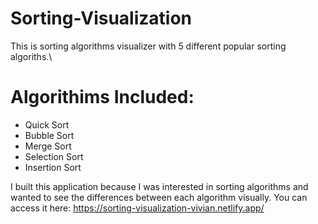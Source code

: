 # Sorting-Visualization
This is sorting algorithms visualizer with 5 different popular sorting algoriths.\
# Algorithims Included:
* Quick Sort
* Bubble Sort
* Merge Sort
* Selection Sort
* Insertion Sort

I built this application because I was interested in sorting algorithms and wanted to see the differences between each algorithm visually. 
You can access it here: https://sorting-visualization-vivian.netlify.app/

